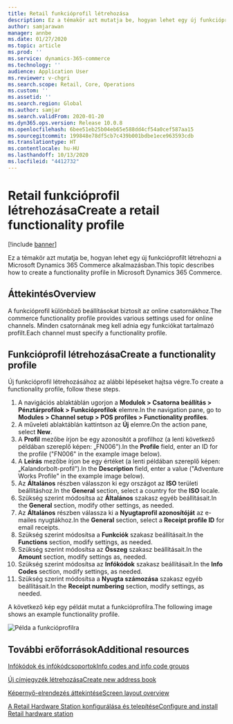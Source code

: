 ```yaml
---
title: Retail funkcióprofil létrehozása
description: Ez a témakör azt mutatja be, hogyan lehet egy új funkcióprofilt létrehozni a Microsoft Dynamics 365 Commerce alkalmazásban.
author: samjarawan
manager: annbe
ms.date: 01/27/2020
ms.topic: article
ms.prod: ''
ms.service: dynamics-365-commerce
ms.technology: ''
audience: Application User
ms.reviewer: v-chgri
ms.search.scope: Retail, Core, Operations
ms.custom: ''
ms.assetid: ''
ms.search.region: Global
ms.author: samjar
ms.search.validFrom: 2020-01-20
ms.dyn365.ops.version: Release 10.0.8
ms.openlocfilehash: 6bee51eb25b04eb65e588dd4cf54a0cef587aa15
ms.sourcegitcommit: 199848e78df5cb7c439b001bdbe1ece963593cdb
ms.translationtype: HT
ms.contentlocale: hu-HU
ms.lasthandoff: 10/13/2020
ms.locfileid: "4412732"
---
```

# <a name="create-a-retail-functionality-profile"></a><span data-ttu-id="c1285-103">Retail funkcióprofil létrehozása</span><span class="sxs-lookup"><span data-stu-id="c1285-103">Create a retail functionality profile</span></span>


[!include [banner](includes/banner.md)]

<span data-ttu-id="c1285-104">Ez a témakör azt mutatja be, hogyan lehet egy új funkcióprofilt létrehozni a Microsoft Dynamics 365 Commerce alkalmazásban.</span><span class="sxs-lookup"><span data-stu-id="c1285-104">This topic describes how to create a functionality profile in Microsoft Dynamics 365 Commerce.</span></span>

## <a name="overview"></a><span data-ttu-id="c1285-105">Áttekintés</span><span class="sxs-lookup"><span data-stu-id="c1285-105">Overview</span></span>

<span data-ttu-id="c1285-106">A funkcióprofil különböző beállításokat biztosít az online csatornákhoz.</span><span class="sxs-lookup"><span data-stu-id="c1285-106">The commerce functionality profile provides various settings used for online channels.</span></span> <span data-ttu-id="c1285-107">Minden csatornának meg kell adnia egy funkciókat tartalmazó profilt.</span><span class="sxs-lookup"><span data-stu-id="c1285-107">Each channel must specify a functionality profile.</span></span>

## <a name="create-a-functionality-profile"></a><span data-ttu-id="c1285-108">Funkcióprofil létrehozása</span><span class="sxs-lookup"><span data-stu-id="c1285-108">Create a functionality profile</span></span>

<span data-ttu-id="c1285-109">Új funkcióprofil létrehozásához az alábbi lépéseket hajtsa végre.</span><span class="sxs-lookup"><span data-stu-id="c1285-109">To create a functionality profile, follow these steps.</span></span>

1. <span data-ttu-id="c1285-110">A navigációs ablaktáblán ugorjon a **Modulok \> Csatorna beállítás \> Pénztárprofilok  \> Funkcióprofilok** elemre.</span><span class="sxs-lookup"><span data-stu-id="c1285-110">In the navigation pane, go to **Modules \> Channel setup \> POS profiles \> Functionality profiles**.</span></span>
1. <span data-ttu-id="c1285-111">A műveleti ablaktáblán kattintson az **Új** elemre.</span><span class="sxs-lookup"><span data-stu-id="c1285-111">On the action pane, select **New**.</span></span>
1. <span data-ttu-id="c1285-112">A **Profil** mezőbe írjon be egy azonosítót a profilhoz (a lenti következő példában szereplő képen: „FN006”).</span><span class="sxs-lookup"><span data-stu-id="c1285-112">In the **Profile** field, enter an ID for the profile ("FN006" in the example image below).</span></span>
1. <span data-ttu-id="c1285-113">A **Leírás** mezőbe írjon be egy értéket (a lenti példában szereplő képen: „Kalandorbolt-profil”).</span><span class="sxs-lookup"><span data-stu-id="c1285-113">In the **Description** field, enter a value ("Adventure Works Profile" in the example image below).</span></span>
1. <span data-ttu-id="c1285-114">Az **Általános** részben válasszon ki egy országot az **ISO** területi beállításhoz.</span><span class="sxs-lookup"><span data-stu-id="c1285-114">In the **General** section, select a country for the **ISO** locale.</span></span>
1. <span data-ttu-id="c1285-115">Szükség szerint módosítsa az **Általános** szakasz egyéb beállításait.</span><span class="sxs-lookup"><span data-stu-id="c1285-115">In the **General** section, modify other settings, as needed.</span></span>
1. <span data-ttu-id="c1285-116">Az **Általános** részben válassza ki a **Nyugtaprofil azonosítóját** az e-mailes nyugtákhoz.</span><span class="sxs-lookup"><span data-stu-id="c1285-116">In the **General** section, select a **Receipt profile ID** for email receipts.</span></span>
1. <span data-ttu-id="c1285-117">Szükség szerint módosítsa a **Funkciók** szakasz beállításait.</span><span class="sxs-lookup"><span data-stu-id="c1285-117">In the **Functions** section, modify settings, as needed.</span></span>
1. <span data-ttu-id="c1285-118">Szükség szerint módosítsa az **Összeg** szakasz beállításait.</span><span class="sxs-lookup"><span data-stu-id="c1285-118">In the **Amount** section, modify settings as, needed.</span></span>
1. <span data-ttu-id="c1285-119">Szükség szerint módosítsa az **Infókódok** szakasz beállításait.</span><span class="sxs-lookup"><span data-stu-id="c1285-119">In the **Info Codes** section, modify settings, as needed.</span></span>
1. <span data-ttu-id="c1285-120">Szükség szerint módosítsa a **Nyugta számozása** szakasz egyéb beállításait.</span><span class="sxs-lookup"><span data-stu-id="c1285-120">In the **Receipt numbering** section, modify settings, as needed.</span></span> 
  
<span data-ttu-id="c1285-121">A következő kép egy példát mutat a funkcióprofilra.</span><span class="sxs-lookup"><span data-stu-id="c1285-121">The following image shows an example functionality profile.</span></span>
  
![Példa a funkcióprofilra](media/retail-functionality-profile.png)

## <a name="additional-resources"></a><span data-ttu-id="c1285-123">További erőforrások</span><span class="sxs-lookup"><span data-stu-id="c1285-123">Additional resources</span></span>

[<span data-ttu-id="c1285-124">Infókódok és infókódcsoportok</span><span class="sxs-lookup"><span data-stu-id="c1285-124">Info codes and info code groups</span></span>](info-codes-retail.md)           

[<span data-ttu-id="c1285-125">Új címjegyzék létrehozása</span><span class="sxs-lookup"><span data-stu-id="c1285-125">Create new address book</span></span>](new-address-book.md) 

[<span data-ttu-id="c1285-126">Képernyő-elrendezés áttekintése</span><span class="sxs-lookup"><span data-stu-id="c1285-126">Screen layout overview</span></span>](pos-screen-layouts.md)       

[<span data-ttu-id="c1285-127">A Retail Hardware Station konfigurálása és telepítése</span><span class="sxs-lookup"><span data-stu-id="c1285-127">Configure and install Retail hardware station</span></span>](retail-hardware-station-configuration-installation.md) 
